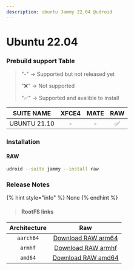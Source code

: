 ```yaml
---
description: ubuntu Jammy 22.04 @udroid
---
```


# Ubuntu 22.04

### Prebuild support Table

> &#x20; "-"    -> Supported but not released yet
>
> "❌"  -> Not supported
>
> "✅"  -> Supported and avalible to install

|  SUITE NAME  | XFCE4 | MATE | RAW |
| :----------: | :---: | :--: | :-: |
| UBUNTU 21.10 |   -   |   -  |  ✅  |

### Installation

#### RAW

```bash
udroid --suite jammy --install raw
```

### Release Notes

{% hint style="info" %}
None
{% endhint %}

> #### RootFS links

| Architecture |                                                      Raw                                                      |
| :----------: | :-----------------------------------------------------------------------------------------------------------: |
|   `aarch64`  | [Download RAW arm64](https://github.com/RandomCoderOrg/fs-cook/releases/download/v1.3/jammy-raw-arm64.tar.gz) |
|    `armhf`   | [Download RAW armhf](https://github.com/RandomCoderOrg/fs-cook/releases/download/v1.3/jammy-raw-armhf.tar.gz) |
|    `amd64`   | [Download RAW amd64](https://github.com/RandomCoderOrg/fs-cook/releases/download/v1.3/jammy-raw-amd64.tar.gz) |

